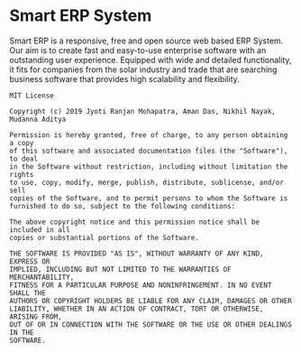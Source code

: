 # Smart ERP System

Smart ERP is a responsive, free and open source web based ERP System. Our aim is to create fast and easy-to-use enterprise software with an outstanding user experience. Equipped with wide and detailed functionality, it fits for companies from the solar industry and trade that are searching business software that provides high scalability and flexibility.

```
MIT License

Copyright (c) 2019 Jyoti Ranjan Mohapatra, Aman Das, Nikhil Nayak, Mudanna Aditya

Permission is hereby granted, free of charge, to any person obtaining a copy
of this software and associated documentation files (the "Software"), to deal
in the Software without restriction, including without limitation the rights
to use, copy, modify, merge, publish, distribute, sublicense, and/or sell
copies of the Software, and to permit persons to whom the Software is
furnished to do so, subject to the following conditions:

The above copyright notice and this permission notice shall be included in all
copies or substantial portions of the Software.

THE SOFTWARE IS PROVIDED "AS IS", WITHOUT WARRANTY OF ANY KIND, EXPRESS OR
IMPLIED, INCLUDING BUT NOT LIMITED TO THE WARRANTIES OF MERCHANTABILITY,
FITNESS FOR A PARTICULAR PURPOSE AND NONINFRINGEMENT. IN NO EVENT SHALL THE
AUTHORS OR COPYRIGHT HOLDERS BE LIABLE FOR ANY CLAIM, DAMAGES OR OTHER
LIABILITY, WHETHER IN AN ACTION OF CONTRACT, TORT OR OTHERWISE, ARISING FROM,
OUT OF OR IN CONNECTION WITH THE SOFTWARE OR THE USE OR OTHER DEALINGS IN THE
SOFTWARE.
```
